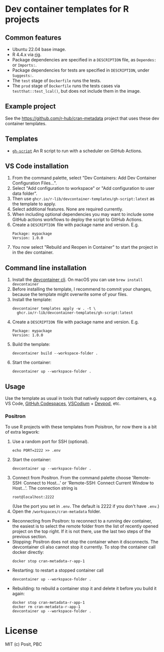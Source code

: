 # Dev container templates for R projects

## Common features

* Ubuntu 22.04 base image.
* R 4.4.x via [rig](https://github.com/r-lib/rig#readme).
* Package dependencies are specified in a `DESCRIPTION` file, as
  `Dependes:` or `Imports:`.
* Package dependencies for tests are specified in `DESCRIPTION`, under
  `Suggests:`.
* The `test` stage of `Dockerfile` runs the tests.
* The `prod` stage of `Dockerfile` runs the tests cases via
 `testthat::test_lcal()`, but does not include them in the image.

## Example project

See the https://github.com/r-hub/cran-metadata project that uses these
dev container templates.

## Templates

* [`gh-script`](src/gh-script) An R script to run with a scheduler on
  GitHub Actions.

## VS Code installation

1. From the command palette, select "Dev Containers: Add Dev Container
   Configuration Files...".
1. Select "Add configuration to workspace" or "Add configuration to
   user data folder".
1. Then use `ghcr.io/r-lib/devcontainer-templates/gh-script:latest` as
   the template to apply.
1. Select additional features. None are required currently.
1. When including optional dependencies you may want to include some GitHub
   actions workflows to deploy the script to GitHub Actions.
1. Create a `DESCRIPTION `file with package name and version. E.g.
   ```
   Package: mypackage
   Version: 1.0.0
   ```
1. You now select "Rebuild and Reopen in Container" to start the project in
   in the dev container.

## Command line installation

1. Install the [devcontainer cli](
    https://github.com/devcontainers/cli#readme). On macOS you can use
   `brew install devcontainer`
1. Before installing the template, I recommend to commit your changes,
   because the template might overwrite some of your files.
1. Install the template:
   ```
   devcontainer templates apply -w . -t \
     ghcr.io/r-lib/devcontainer-templates/gh-script:latest
   ```
1. Create a `DESCRIPTION `file with package name and version. E.g.
   ```
   Package: mypackage
   Version: 1.0.0
   ```
1. Build the template:
   ```
   devcontainer build --workspace-folder .
   ```
1. Start the container:
   ```
   devcontainer up --workspace-folder .
   ```

## Usage

Use the template as usual in tools that natively support dev containers,
e.g. VS Code, [GitHuh Codespaces](https://github.com/features/codespaces),
[VSCodium](https://vscodium.com/) + [Devpod](https://devpod.sh/), etc.

### Positron

To use R projects with these templates from Poisitron, for now there is a
bit of extra legwork:

1. Use a random port for SSH (optional).
   ```
   echo PORT=2222 >> .env
   ```
1. Start the container:
   ```
   devcontainer up --workspace-folder .
   ```
1. Connect from Positron. From the command palette choose
   'Remote-SSH: Connect to Host...' or 'Remote-SSH: Connect Current Window
   to Host...'. The connection string is
   ```
   root@localhost:2222
   ```
   (Use the port you set in `.env`. The default is 2222 if you don't have
   `.env`.)
1. Open the `/workspaces/cran-metadata` folder.


* Reconnecting from Positron: to reconnect to a running dev container, the
  easiest is to select the remote folder from the list of recently opened
  project on the top right. If it is not there, use the last two steps of
  the previous section.
* Stopping: Positron does not stop the container when it disconnects. The
  devcontainer cli also cannot stop it currently. To stop the container
  call docker directly:
  ```
  docker stop cran-metadata-r-app-1
  ```
* Restarting: to restart a stopped container call
  ```
  devcontainer up --workspace-folder .
  ```
* Rebuilding: to rebuild a container stop it and delete it before you
  build it again:
  ```
  docker stop cran-metadata-r-app-1
  docker rm cran-metadata-r-app-1
  devcontainer up --workspace-folder .
  ```

# License

MIT (c) Posit, PBC
